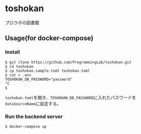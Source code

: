 # toshokan
プロラボの図書館

## Usage(for docker-compose)
### Install
```
$ git clone https://github.com/ProgrammingLab/toshokan.git
$ cd toshokan
$ cp toshokan.sample.toml toshokan.toml
$ cat > .env
TOSHOKAN_DB_PASSWORD="password"
^C
$ 
```
`toshokan.toml`を開き、`TOSHOKAN_DB_PASSWORD`に入れたパスワードを`dataSourceName`に設定する。

### Run the backend server
```
$ docker-compose up
```
